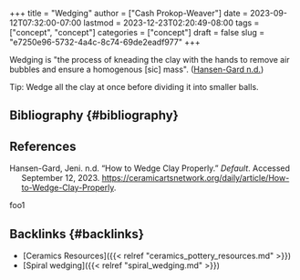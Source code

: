 +++
title = "Wedging"
author = ["Cash Prokop-Weaver"]
date = 2023-09-12T07:32:00-07:00
lastmod = 2023-12-23T02:20:49-08:00
tags = ["concept", "concept"]
categories = ["concept"]
draft = false
slug = "e7250e96-5732-4a4c-8c74-69de2eadf977"
+++

Wedging is "the process of kneading the clay with the hands to remove air bubbles and ensure a homogenous [sic] mass". (<a href="#citeproc_bib_item_1">Hansen-Gard n.d.</a>)

Tip: Wedge all the clay at once before dividing it into smaller balls.


## Bibliography {#bibliography}

## References

<style>.csl-entry{text-indent: -1.5em; margin-left: 1.5em;}</style><div class="csl-bib-body">
  <div class="csl-entry"><a id="citeproc_bib_item_1"></a>Hansen-Gard, Jeni. n.d. “How to Wedge Clay Properly.” <i>Default</i>. Accessed September 12, 2023. <a href="https://ceramicartsnetwork.org/daily/article/How-to-Wedge-Clay-Properly">https://ceramicartsnetwork.org/daily/article/How-to-Wedge-Clay-Properly</a>.</div>
</div>

foo1


## Backlinks {#backlinks}

-   [Ceramics Resources]({{< relref "ceramics_pottery_resources.md" >}})
-   [Spiral wedging]({{< relref "spiral_wedging.md" >}})
